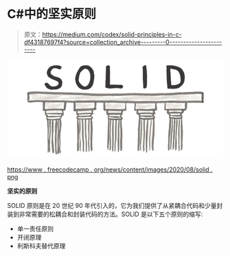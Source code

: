 # C#中的坚实原则

> 原文：<https://medium.com/codex/solid-principles-in-c-df43187697f4?source=collection_archive---------0----------------------->

![](img/fc1ad328c489f53b57831d1033d00a73.png)

[https://www . freecodecamp . org/news/content/images/2020/08/solid . png](https://www.freecodecamp.org/news/content/images/2020/08/solid.png)

**坚实的原则**

SOLID 原则是在 20 世纪 90 年代引入的，它为我们提供了从紧耦合代码和少量封装到非常需要的松耦合和封装代码的方法。SOLID 是以下五个原则的缩写:

*   单一责任原则
*   开闭原理
*   利斯科夫替代原理